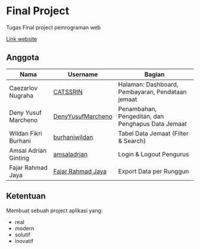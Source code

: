 # Final Project

Tugas Final project pemrograman web

[Link website](https://catssrin.github.io/FP-PemWeb-H/)

##  Anggota

|Nama|Username|Bagian| 
|----|--------|------|
|Caezarlov Nugraha|[CATSSRIN](https://github.com/CATSSRIN)|Halaman: Dashboard, Pembayaran, Pendataan jemaat|
|Deny Yusuf Marcheno|[DenyYusufMarcheno](https://github.com/DenyYusufMarcheno)|Penambahan, Pengeditan, dan Penghapus Data Jemaat|
|Wildan Fikri Burhani|[burhaniwildan](https://github.com/burhaniwildan)|Tabel Data Jemaat (Filter & Search)|
|Amsal Adrian Ginting|[amsaladrian](https://github.com/amsaladrian)|Login & Logout Pengurus|
|Fajar Rahmad Jaya|[Fajar Rahmad Jaya](https://github.com/Fajar-RahmadJaya)|Export Data per Runggun|


## Ketentuan
Membuat sebuah project aplikasi yang:
- real 
- modern
- solutif
- inovatif



